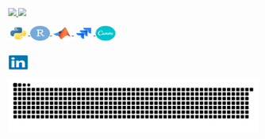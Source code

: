 <div>
  <a href="">
  <img height="180em" src="https://github-readme-stats.vercel.app/api?username=luv3&show_icons=true&theme=tokyonight&include_all_commits=true&count_private=true"/>
  <img height="130em" src="https://github-readme-stats.vercel.app/api/top-langs/?username=luv3&layout-compact&langs_count-16&theme=tokyonight"/>
</div>
<div style="display: inline_block"><br>
  <img align="center" alt="Luv3-Js" height="30" width="40" src="https://raw.githubusercontent.com/devicons/devicon/master/icons/python/python-original.svg">
  <img align="center" alt="Luv3-Js" height="30" width="40" src="https://raw.githubusercontent.com/devicons/devicon/master/icons/rstudio/rstudio-original.svg">
  <img align="center" alt="Luv3-Js" height="30" width="40" src="https://raw.githubusercontent.com/devicons/devicon/master/icons/matlab/matlab-original.svg">
  <img align="center" alt="Luv3-Js" height="30" width="40" src="https://raw.githubusercontent.com/devicons/devicon/master/icons/jira/jira-original.svg">
  <img align="center" alt="Luv3-Js" height="30" width="40" src="https://raw.githubusercontent.com/devicons/devicon/master/icons/canva/canva-original.svg">
</div>

  ##
  
<div>
  <a href= "https://www.linkedin.com/in/lucasvsouza/" target="_blank"><img height="30" width="40" src="https://raw.githubusercontent.com/devicons/devicon/master/icons/linkedin/linkedin-original.svg" target="_blank"><a/>

</div>
  
  ![Snake animation](https://github.com/luv3/luv3/blob/output/github-contribution-grid-snake.svg)
